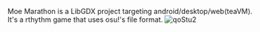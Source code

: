 Moe Marathon is a LibGDX project targeting android/desktop/web(teaVM). It's a rthythm game that uses osu!'s file format.
![qoStu2](https://github.com/user-attachments/assets/0c3b7fb4-a892-4052-b9ab-39ff6beb8a1a)
